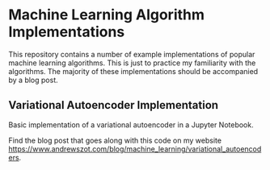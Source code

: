 # Machine Learning Algorithm Implementations
This repository contains a number of example implementations of popular machine learning algorithms. This is just to practice my familiarity with the algorithms. The majority of these implementations should be accompanied by a blog post.

## Variational Autoencoder Implementation

Basic implementation of a variational autoencoder in a Jupyter Notebook.

Find the blog post that goes along with this code on my website https://www.andrewszot.com/blog/machine_learning/variational_autoencoders.
